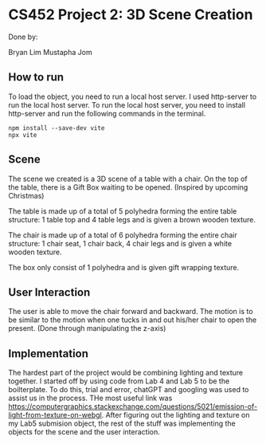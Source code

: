 # CS452 Project 2: 3D Scene Creation

Done by:

Bryan Lim
Mustapha Jom

## How to run

To load the object, you need to run a local host server. I used http-server to run the local host server. To run the local host server, you need to install http-server and run the following commands in the terminal.

```terminal commands
npm install --save-dev vite
npx vite
```

## Scene

The scene we created is a 3D scene of a table with a chair. On the top of the table, there is a Gift Box waiting to be opened. (Inspired by upcoming Christmas)

The table is made up of a total of 5 polyhedra forming the entire table structure: 1 table top and 4 table legs and is given a brown wooden texture.

The chair is made up of a total of 6 polyhedra forming the entire chair structure: 1 chair seat, 1 chair back, 4 chair legs and is given a white wooden texture.

The box only consist of 1 polyhedra and is given gift wrapping texture.

## User Interaction

The user is able to move the chair forward and backward. The motion is to be similar to the motion when one tucks in and out his/her chair to open the present. (Done through manipulating the z-axis)

## Implementation

The hardest part of the project would be combining lighting and texture together. I started off by using code from Lab 4 and Lab 5 to be the boilterplate. To do this, trial and error, chatGPT and googling was used to assist us in the process. THe most useful link was <https://computergraphics.stackexchange.com/questions/5021/emission-of-light-from-texture-on-webgl>. After figuring out the lighting and texture on my Lab5 submision object, the rest of the stuff was implementing the objects for the scene and the user interaction.
